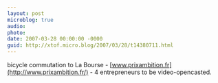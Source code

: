 ```yaml
---
layout: post
microblog: true
audio: 
photo: 
date: 2007-03-28 00:00:00 -0000
guid: http://xtof.micro.blog/2007/03/28/t14380711.html
---
```

bicycle commutation to La Bourse - [www.prixambition.fr](http://www.prixambition.fr/) - 4 entrepreneurs to be video-opencasted.
